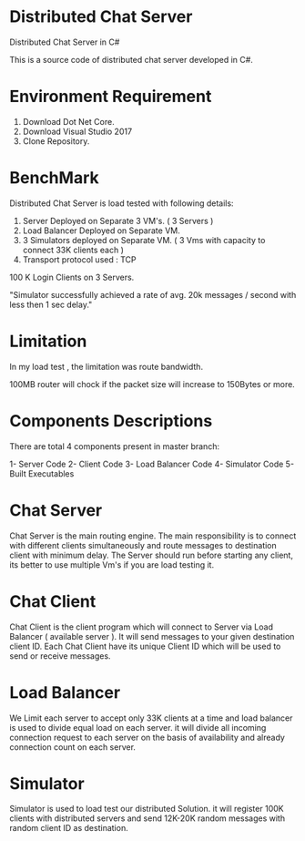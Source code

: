 # Distributed Chat Server
Distributed Chat Server in C#

This is a source code of distributed chat server developed in C#.

# Environment Requirement

1. Download Dot Net Core.
2. Download Visual Studio 2017
3. Clone Repository.

# BenchMark

Distributed Chat Server is load tested with following details:

1. Server Deployed on Separate 3 VM's. ( 3 Servers )
2. Load Balancer Deployed on Separate VM.
3. 3 Simulators deployed on Separate VM. ( 3 Vms with capacity to connect 33K clients each )
4. Transport protocol used : TCP

100 K Login Clients  on 3 Servers.

 "Simulator successfully achieved a rate of avg. 20k messages / second with less then 1 sec delay." 

# Limitation

In my load test , the limitation was route bandwidth. 

100MB router will chock if the packet size will increase to 150Bytes or more.

# Components Descriptions

There are total 4 components present in master branch:

1- Server Code
2- Client Code
3- Load Balancer Code
4- Simulator Code
5- Built Executables



# Chat Server

Chat Server is the main routing engine. The main responsibility is to connect with different clients simultaneously and route messages to destination client with minimum delay.
The Server should run before starting any client, its better to use multiple Vm's if you are load testing it.

# Chat Client

Chat Client is the client program which will connect to Server via Load Balancer ( available server ). It will send messages to your given destination client ID. Each Chat Client have its unique Client ID which will be used to send or receive messages.

# Load Balancer

We Limit each server to accept only 33K clients at a time and load balancer is used to divide equal load on each server. it will divide all incoming connection request to each server on the basis of availability and already connection count on each server.

# Simulator

Simulator is used to load test our distributed Solution. it will register 100K clients with distributed servers and send 12K-20K random messages with random client ID as destination.


